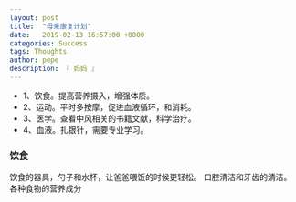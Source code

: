 ```yaml
---
layout: post
title:  "母亲康复计划"
date:   2019-02-13 16:57:00 +0800
categories: Success
tags: Thoughts
author: pepe
description: 『 妈妈 』
---
```


* 1、饮食。提高营养摄入，增强体质。
* 2、运动。平时多按摩，促进血液循环，和消耗。
* 3、医学。查看中风相关的书籍文献，科学治疗。
* 4、血液。扎银针，需要专业学习。

### **饮食**

饮食的器具，勺子和水杯，让爸爸喂饭的时候更轻松。
口腔清洁和牙齿的清洁。
各种食物的营养成分